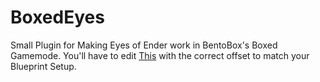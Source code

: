 # BoxedEyes
Small Plugin for Making Eyes of Ender work in BentoBox's Boxed Gamemode.
You'll have to edit [This](https://github.com/fredthedoggy/BoxedEyes/blob/master/src/main/java/me/fredthedoggy/boxedeyes/EyeListener.java#L32) with the correct offset to match your Blueprint Setup.
